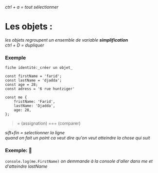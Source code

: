 _ctrl + a = tout sélectionner_

# Les objets :


_les objets regroupent un ensemble de variable <strong>simplification </strong>_<br> 
_ctrl + D = dupliquer_

### Exemple 


`fiche identité:_créer un objet_
` 
``` 
const firstName = 'farid';
const lastName = 'djadda';
const age = 28;
const adress = '6 rue huntziger'

const me {
    fristName: 'Farid', 
    lastName: 'Djadda',
    age: 28,
};
``` 

>= (assignation)
>=== (comparer) 

_sift+fin = selectionner la ligne_<br>
_quand on fait un point ca veut dire qu'on veut atteindre la chose qui suit_

### Exemple: :speech_balloon:

`console.log(me.FirstName)` _on demmande à la console d'aller dans me et d'atteindre lastName_

 